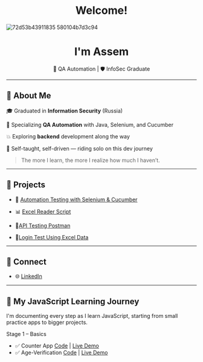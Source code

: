 <h1 align="center">Welcome!</h1>

![72d53b43911835 580104b7d3c94](https://github.com/user-attachments/assets/edc4aea3-1084-4cbd-8cb2-e37070a1903b)



<h1 align="center">I'm Assem</h1>
<p align="center">
  🚀 QA Automation | 🛡️ InfoSec Graduate   
</p>


---

## 🧠 About Me

🎓 Graduated in **Information Security** (Russia)
  
🧪 Specializing **QA Automation** with Java, Selenium, and Cucumber
  
💥 Exploring **backend** development along the way
   
🎯 Self-taught, self-driven — riding solo on this dev journey

> The more I learn, the more I realize how much I haven’t.  

---

## 🧰 Projects


- 🔗 [Automation Testing with Selenium & Cucumber](https://github.com/Socoon/Java_Project.git)

- 📊 [Excel Reader Script](https://github.com/Socoon/Excel_Reader_Script)
- 👷[API Testing Postman](https://github.com/Socoon/API-Testing-Postman)
- 📗[Login Test Using Excel Data](https://github.com/Socoon/Login-Test-Using-Excel-Data)

---

## 🔗 Connect

- 🌐 [LinkedIn](https://www.linkedin.com/in/assem-allam-socoon-843365224) 

---

## 🎢 My JavaScript Learning Journey
I'm documenting every step as I learn JavaScript, starting from small practice apps to bigger projects.

Stage 1 – Basics
- ✅ Counter App  [Code](https://github.com/Socoon/Socoon.github.io/tree/main/Counter-App) | [Live Demo](https://socoon.github.io/Counter-App/)
- ✅ Age-Verification [Code](https://github.com/Socoon/Socoon.github.io/tree/main/Age-verification) | [Live Demo](https://socoon.github.io/Age-verification)



